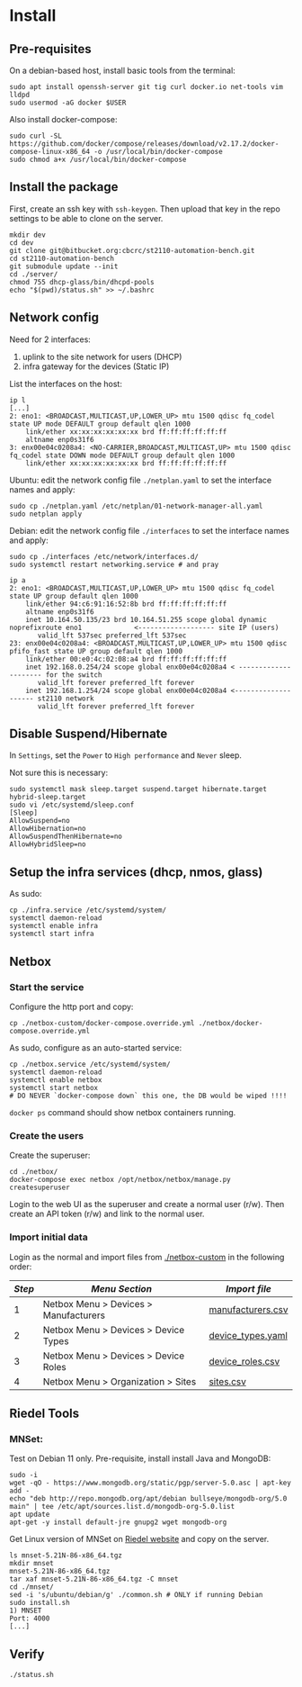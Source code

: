 # Install

## Pre-requisites

On a debian-based host, install basic tools from the terminal:

```
sudo apt install openssh-server git tig curl docker.io net-tools vim lldpd
sudo usermod -aG docker $USER
```

Also install docker-compose:

```
sudo curl -SL https://github.com/docker/compose/releases/download/v2.17.2/docker-compose-linux-x86_64 -o /usr/local/bin/docker-compose
sudo chmod a+x /usr/local/bin/docker-compose
```

## Install the package

First, create an ssh key with `ssh-keygen`. Then upload that key in the repo settings to be able to clone on the server.

```
mkdir dev
cd dev
git clone git@bitbucket.org:cbcrc/st2110-automation-bench.git
cd st2110-automation-bench
git submodule update --init
cd ./server/
chmod 755 dhcp-glass/bin/dhcpd-pools
echo "$(pwd)/status.sh" >> ~/.bashrc
```

## Network config

Need for 2 interfaces:

1) uplink to the site network for users (DHCP)
2) infra gateway for the devices (Static IP)

List the interfaces on the host:

```
ip l
[...]
2: eno1: <BROADCAST,MULTICAST,UP,LOWER_UP> mtu 1500 qdisc fq_codel state UP mode DEFAULT group default qlen 1000
    link/ether xx:xx:xx:xx:xx:xx brd ff:ff:ff:ff:ff:ff
    altname enp0s31f6
3: enx00e04c0208a4: <NO-CARRIER,BROADCAST,MULTICAST,UP> mtu 1500 qdisc fq_codel state DOWN mode DEFAULT group default qlen 1000
    link/ether xx:xx:xx:xx:xx:xx brd ff:ff:ff:ff:ff:ff
```

Ubuntu: edit the network config file `./netplan.yaml` to set the interface names and apply:

```
sudo cp ./netplan.yaml /etc/netplan/01-network-manager-all.yaml
sudo netplan apply
```

Debian: edit the network config file `./interfaces` to set the interface names and apply:

```
sudo cp ./interfaces /etc/network/interfaces.d/
sudo systemctl restart networking.service # and pray
```

```
ip a
2: eno1: <BROADCAST,MULTICAST,UP,LOWER_UP> mtu 1500 qdisc fq_codel state UP group default qlen 1000
    link/ether 94:c6:91:16:52:8b brd ff:ff:ff:ff:ff:ff
    altname enp0s31f6
    inet 10.164.50.135/23 brd 10.164.51.255 scope global dynamic noprefixroute eno1             <------------------- site IP (users)
       valid_lft 537sec preferred_lft 537sec
23: enx00e04c0208a4: <BROADCAST,MULTICAST,UP,LOWER_UP> mtu 1500 qdisc pfifo_fast state UP group default qlen 1000
    link/ether 00:e0:4c:02:08:a4 brd ff:ff:ff:ff:ff:ff
    inet 192.168.0.254/24 scope global enx00e04c0208a4 < --------------------- for the switch
       valid_lft forever preferred_lft forever
    inet 192.168.1.254/24 scope global enx00e04c0208a4 <-------------------- st2110 network
       valid_lft forever preferred_lft forever
```

## Disable Suspend/Hibernate

In `Settings`, set the `Power` to `High performance` and `Never` sleep.

Not sure this is necessary:

```
sudo systemctl mask sleep.target suspend.target hibernate.target hybrid-sleep.target
sudo vi /etc/systemd/sleep.conf
[Sleep]
AllowSuspend=no
AllowHibernation=no
AllowSuspendThenHibernate=no
AllowHybridSleep=no
```

## Setup the infra services (dhcp, nmos, glass)

As sudo:

```
cp ./infra.service /etc/systemd/system/
systemctl daemon-reload
systemctl enable infra
systemctl start infra
```

## Netbox


### Start the service

Configure the http port and copy:

```
cp ./netbox-custom/docker-compose.override.yml ./netbox/docker-compose.override.yml
```

As sudo, configure as an auto-started service:

```
cp ./netbox.service /etc/systemd/system/
systemctl daemon-reload
systemctl enable netbox
systemctl start netbox
# DO NEVER `docker-compose down` this one, the DB would be wiped !!!!
```

`docker ps` command should show netbox containers running.

### Create the users

Create the superuser:

```
cd ./netbox/
docker-compose exec netbox /opt/netbox/netbox/manage.py createsuperuser
```

Login to the web UI as the superuser and create a normal user (r/w). Then create an API token (r/w) and link to the normal user.

### Import initial data

Login as the normal and import files from [./netbox-custom](./netbox-custom) in the following order:

|*Step*|*Menu Section*|*Import file*|
|------|--------------|-------------|
|1| Netbox Menu > Devices > Manufacturers | [manufacturers.csv](./netbox-custom/manufacturers.csv)
|2| Netbox Menu > Devices > Device Types  | [device_types.yaml](./netbox-custom/device_types.yaml)
|3| Netbox Menu > Devices > Device Roles  | [device_roles.csv ](./netbox-custom/device_roles.csv )
|4| Netbox Menu > Organization > Sites    | [sites.csv        ](./netbox-custom/sites.csv        )

## Riedel Tools

### MNSet:

Test on Debian 11 only. Pre-requisite, install install Java and MongoDB:


```
sudo -i
wget -qO - https://www.mongodb.org/static/pgp/server-5.0.asc | apt-key add -
echo "deb http://repo.mongodb.org/apt/debian bullseye/mongodb-org/5.0 main" | tee /etc/apt/sources.list.d/mongodb-org-5.0.list
apt update
apt-get -y install default-jre gnupg2 wget mongodb-org
```

Get Linux version of MNSet on [Riedel website](https://www.riedel.net/en/downloads/firmware-software) and copy on the server.

```
ls mnset-5.21N-86-x86_64.tgz
mkdir mnset
mnset-5.21N-86-x86_64.tgz
tar xaf mnset-5.21N-86-x86_64.tgz -C mnset
cd ./mnset/
sed -i 's/ubuntu/debian/g' ./common.sh # ONLY if running Debian
sudo install.sh
1) MNSET
Port: 4000
[...]
```

## Verify

```
./status.sh
```
